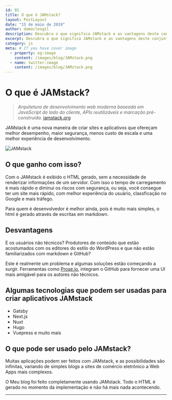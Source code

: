 ```yaml
---
id: 01
title: O que é JAMstack?
layout: PostLayout
date: "15 de maio de 2019"
author: damoclesgil
description: Descubra o que significa JAMstack e as vantagens deste conjunto de tecnologias
excerpt: Descubra o que significa JAMstack e as vantagens deste conjunto de tecnologias
category: js
meta: # If you have cover image
  - property: og:image
    content: /images/blog/JAMstack.png
  - name: twitter:image
    content: /images/blog/JAMstack.png
---
```


# O que é JAMstack?

> _Arquitetura de desenvolvimento web moderna baseada em JavaScript do lado do cliente, APIs reutilizáveis e marcação pré-construída._ [jamstack.org](https://jamstack.org/)

JAMstack é uma nova maneira de criar sites e aplicativos que ofereçam melhor desempenho, maior segurança, menos custo de escala e uma melhor experiência de desenvolvimento.

![JAMstack](/images/blog/JAMstack.png)

## O que ganho com isso?

Com o JAMstack é exibido o HTML gerado, sem a necessidade de renderizar informações de um servidor. Com isso o tempo de carregamento é mais rápido e diminui os riscos com segurança, ou seja, você consegue ter um site mais rápido, com melhor experiência do usuário, classficação no Google e mais tráfego.

Para quem é desenvolvedor é melhor ainda, pois é muito mais simples, o html é gerado através de escritas em markdown.

## Desvantagens

E os usuários não técnicos? Produtores de conteúdo que estão acostumados com os editores do estilo do WordPress e que não estão familiarizados com markdown e GitHub?

Este é realmente um problema e algumas soluções estão começando a surgir. Ferramentas como [Prose.io](https://prose.io), integram o GitHub para fornecer uma UI mais amigável para os autores não técnicos.

## Algumas tecnologias que podem ser usadas para criar aplicativos JAMstack

- Gatsby
- Next.js
- Nuxt
- Hugo
- Vuepress e muito mais

## O que pode ser usado pelo JAMstack?

Muitas aplicações podem ser feitos com JAMstack, e as possibilidades são infinitas, variando de simples blogs a sites de comércio eletrônico a Web Apps mais complexos.

O Meu blog foi feito completamente usando JAMstack. Todo o HTML é gerado no momento da implementação e não há mais nada acontecendo.

---

